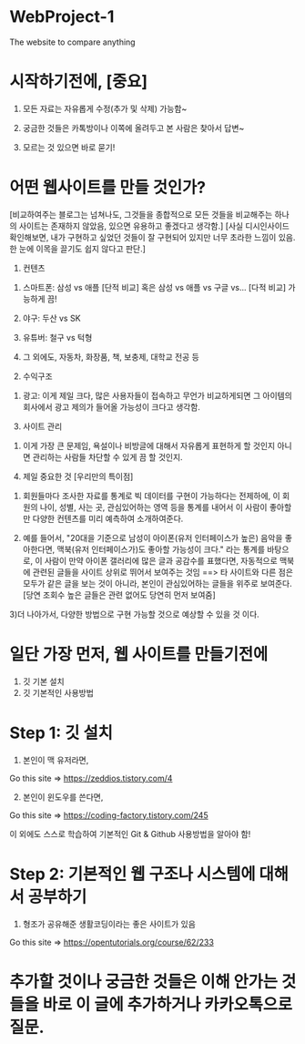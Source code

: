 # WebProject-1
The website to compare anything 

# 시작하기전에, [중요]

1. 모든 자료는 자유롭게 수정(추가 및 삭제) 가능함~

2. 궁금한 것들은 카톡방이나 이쪽에 올려두고 본 사람은 찾아서 답변~

3. 모르는 것 있으면 바로 묻기!


# 어떤 웹사이트를 만들 것인가?

[비교하여주는 블로그는 넘쳐나도, 그것들을 종합적으로 모든 것들을 비교해주는 하나의 사이트는 존재하지 않았음, 있으면 유용하고 좋겠다고 생각함.]
[사실 디시인사이드 확인해보면, 내가 구현하고 싶었던 것들이 잘 구현되어 있지만 너무 초라한 느낌이 있음. 한 눈에 이목을 끌기도 쉽지 않다고 판단.]

1. 컨텐츠

  1) 스마트폰: 삼성 vs 애플 [단적 비교] 혹은 삼성 vs 애플 vs 구글 vs... [다적 비교] 가능하게 끔!
  
  2) 야구: 두산 vs SK 
  
  3) 유튜버: 철구 vs 턱형 
  
  4) 그 외에도, 자동차, 화장품, 책, 보충제, 대학교 전공 등


2. 수익구조

  1) 광고: 이게 제일 크다, 많은 사용자들이 접속하고 무언가 비교하게되면 그 아이템의 회사에서 광고 제의가 들어올 가능성이 크다고 생각함. 
  
3. 사이트 관리

  1) 이게 가장 큰 문제임, 욕설이나 비방글에 대해서 자유롭게 표현하게 할 것인지 아니면 관리하는 사람들 차단할 수 있게 끔 할 것인지.
  
4. 제일 중요한 것 [우리만의 특이점]

  1) 회원들마다 조사한 자료를 통계로 빅 데이터를 구현이 가능하다는 전제하에, 이 회원의 나이, 성별, 사는 곳, 관심있어하는 영역 등을 통계를 내어서 이 사람이 좋아할 만      다양한 컨텐츠를 미리 예측하여 소개하여준다.
  
  2) 예를 들어서, "20대을 기준으로 남성이 아이폰(유저 인터페이스가 높은) 음악을 좋아한다면, 맥북(유저 인터페이스가)도 좋아할 가능성이 크다." 라는 통계를 바탕으로,      이 사람이 만약 아이폰 갤러리에 많은 글과 공감수를 표했다면, 자동적으로 맥북에 관련된 글들을 사이트 상위로 뛰어서 보여주는 것임
     ==> 타 사이트와 다른 점은 모두가 같은 글을 보는 것이 아니라, 본인이 관심있어하는 글들을 위주로 보여준다.
     [당연 조회수 높은 글들은 관련 없어도 당연히 먼저 보여줌]
     
  3)더 나아가서, 다양한 방법으로 구현 가능할 것으로 예상할 수 있을 것 이다.



# 일단 가장 먼저, 웹 사이트를 만들기전에

1. 깃 기본 설치
2. 깃 기본적인 사용방법

# Step 1: 깃 설치

1. 본인이 맥 유저라면,

Go this site => https://zeddios.tistory.com/4

2. 본인이 윈도우를 쓴다면,

Go this site => https://coding-factory.tistory.com/245

이 외에도 스스로 학습하여 기본적인 Git & Github 사용방법을 알아야 함!

# Step 2: 기본적인 웹 구조나 시스템에 대해서 공부하기

1. 형조가 공유해준 생활코딩이라는 좋은 사이트가 있음 

Go this site => https://opentutorials.org/course/62/233

# 추가할 것이나 궁금한 것들은 이해 안가는 것들을 바로 이 글에 추가하거나 카카오톡으로 질문.




